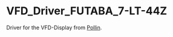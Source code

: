# VFD_Driver_FUTABA_7-LT-44Z
Driver for the VFD-Display from [Pollin](https://www.pollin.de/p/vakuum-fluoreszenzdisplay-futaba-7-lt-44z-4-digit-121538).

